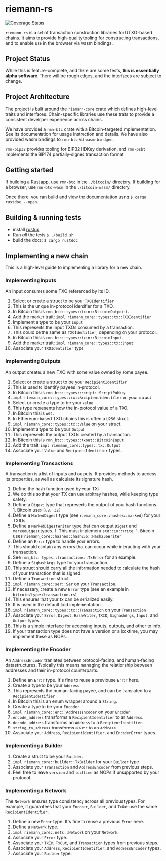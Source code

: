 # riemann-rs

[![Coverage Status](https://coveralls.io/repos/github/summa-tx/riemann-rs/badge.svg?branch=master)](https://coveralls.io/github/summa-tx/riemann-rs?branch=master)

`riemann-rs` is a set of transaction construction libraries for UTXO-based
chains. It aims to provide high-quality tooling for constructing
transactions, and to enable use in the browser via wasm bindings.

## Project Status

While this is feature-complete, and there are some tests, **this is essentially
alpha software**. There will be rough edges, and the interfaces are subject to
change.

## Project Architecture

The project is built around the `riemann-core` crate which defines high-level
traits and interfaces. Chain-specific libraries use these traits to provide
a consistent developer experience across chains.

We have provided a `rmn-btc` crate with a Bitcoin-targeted implementation. See
its documentation for usage instruction and details. We have also provided wasm
bindings to `rmn-btc` via `wasm-bindgen`.

`rmn-bip32` provides tooling for BIP32 HDKey derivation, and `rmn-psbt`
implements the BIP174 partially-signed transaction format.

## Getting started

If building a Rust app, use `rmn-btc` in the `./bitcoin/` directory. If
building for a browser, use `rmn-btc-wasm` in the `./bitcoin-wasm/` directory.

Once there, you can build and view the documentation using
`$ cargo rustdoc --open`.


## Building & running tests

- install [rustup](https://rustup.rs/)
- Run _all_ the tests `$ ./build.sh`
- build the docs: `$ cargo rustdoc`

## Implementing a new chain

This is a high-level guide to implementing a library for a new chain.

### Implementing Inputs
An input consumes some TXO referenced by its ID.

1. Select or create a struct to be your `TXOIdentifier`
  1. This is the unique in-protocol identifier for a TXO.
  1. In Bitcoin this is `rmn_btc::types::txin::BitcoinOutpoint`.
  1. Add the marker trait: `impl riemann_core::types::tx::TXOIdentifier`
1. Implement a type to be your `Input`
  1. This represents the input TXOs consumed by a transaction.
  1. This could be the same as `TXOIdentifier`, depending on your protocol.
  1. In Bitcoin this is `rmn_btc::types::txin::BitcoinInput`.
  1. Add the marker trait: `impl riemann_core::types::tx::Input`
  1. Associate your `TXOIdentifier` type

### Implementing Outputs
An output creates a new TXO with some value owned by some payee.

1. Select or create a struct to be your `RecipientIdentifier`
  1. This is used to identify payees in-protocol.
  1. In Bitcoin this is `rmn_btc::types::script::ScriptPubkey`
  1. `impl riemann_core::types::tx::RecipientIdentifier` on your struct
1. Select or create a type to be your `Value`
  1. This type represents how the in-protocol value of a TXO.
  1. In Bitcoin this is `u64`.
  1. In Ethereum-based TXO chains this is often a `U256` struct.
  1. `impl riemann_core::types::tx::Value` on your struct.
1. Implement a type to be your `Output`
  1. This represents the output TXOs created by a transaction.
  1. In Bitcoin this is `rmn_btc::types::txout::BitcoinInput`.
  1. Add the trait: `impl riemann_core::types::tx::Output`
  1. Associate your `Value` and `RecipientIdentifier` types.

### Implementing Transactions
A transaction is a list of inputs and outputs. It provides methods to access
its properties, as well as calculate its signature hash.

1. Define the hash function used by your TX:
  1. We do this so that your TX can use arbitray hashes, while keeping
    type safety.
  1. Define a `Digest` type that represents the output of your hash functions.
    1. Bitcoin uses `[u8; 32]`
  1. Define a `MarkedDigest` type (see `riemann_core::hashes::marked`) for your
    TXIDs.
  1. Define a `MarkedDigestWriter` type that can output `Digest` and
    `MarkedDigest` types.
    1. This must implement `std::io::Write`.
    1. Bitcoin uses `riemann_core::hashes::hash256::Hash256Writer`
1. Define an `Error` type to handle your errors.
  1. This should contain any errors that can occur while interacting with your
    transaction.
  1. See `rmn_btc::types::transactions::TxError` for an example.
1. Define a `SighashArgs` type for your transaction.
  1. This struct should carry all the information needed to calculate the hash
    of your transaction that is signed.
1. Define a `Transaction` struct.
1. `impl riemann_core::ser::Ser` on your `Transaction`.
  1. If necessary, create a new `Error` type (see an example in
      `bitcoin/types/transaction.rs`)
  1. This ensures that your tx can be serialized easily.
  1. It is used in the default txid implementation.
1. `impl riemann_core::types::tx::Transaction` on your `Transaction`
  1. Associate your `Error`, `Digest`, `HashWriter`, `TXID`, `SighashArgs`,
   `Input`, and `Output` types.
  1. This is a simple interface for accessing inputs, outputs, and other tx
    info.
  1. If your transaction type does not have a version or a locktime, you may
    implement these as NOPs.

### Implementing the Encoder

An `AddressEncoder` tranlates between protocol-facing, and human-facing
datastructures. Typically this means managing the relationship between
addresses and their in-protocol counterparts.

1. Define an `Error` type. It's fine to reuse a previouse `Error` here.
1. Create a type to be your `Address`
  1. This represents the human-facing payee, and can be translated to a
    `RecipientIdentifier`
  1. In Bitcoin this is an enum wrapper around a `String`.
1. Create a type to be your `Encoder`
1. `impl riemann_core::enc::AddressEncoder` on your `Encoder`
  1. `encode_address` transforms a `RecipientIdentifier` to an `Address`.
  1. `decode_address` transforms an `Address` to a `RecipientIdentifier`.
  1. `string_to_address` transforms a `&str` to an `Address`
  1. Associate your `Address`, `RecipientIdentifier`, and `EncoderError` types.

### Implementing a Builder
1. Create a struct to be your `Builder`.
1. `impl riemann_core::builder::TxBuilder` for your `Builder` type
  1. Associate your `Transaction` and `AddressEncoder` from previous steps.
  1. Feel free to leave `version` and `locktime` as NOPs if unsupported by your
    protocol.

### Implementing a Network

The `Network` ensures type consistency across all previous types. For example,
it guarantees that your `Encoder`, `Builder`, and `TxOut` use the same
`RecipientIdentifier`.

1. Define a new `Error` type. It's fine to reuse a previous `Error` here.
1. Define a `Network` type.
1. `impl riemann_core::nets::Network` on your `Network`.
  1. Associate your `Error` type.
  1. Associate your `TxIn`, `TxOut`, and `Transaction` types from previous steps.
  1. Associate your `Address`, `RecipientIdentifier`, and `AddressEncoder`
    types.
  1. Associate your `Builder` type.
